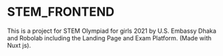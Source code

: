 # STEM_FRONTEND
This is a project for STEM Olympiad for girls 2021 by U.S. Embassy Dhaka and Robolab including the Landing Page and Exam Platform. (Made with Nuxt js).
